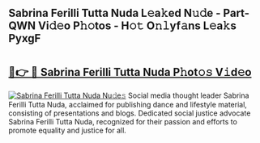 ## Sabrina Ferilli Tutta Nuda L𝚎a𝚔ed N𝚞𝚍e - Part-QWN Vi𝚍𝚎o P𝚑𝚘tos - H𝚘𝚝 O𝚗𝚕yf𝚊ns L𝚎a𝚔s PyxgF

# <h2><a href="http://kfcbqtv.oniu.top/?m=Sabrina+Ferilli+Tutta+Nuda">🔗👉 🔴 Sabrina Ferilli Tutta Nuda P𝚑ot𝚘𝚜 V𝚒d𝚎o</a></h2>

[![Sabrina Ferilli Tutta Nuda Nu𝚍e𝚜](https://i.imgur.com/0qMVB7G.gif)](http://kfcbqtv.oniu.top/?m=Sabrina+Ferilli+Tutta+Nuda)
Social media thought leader Sabrina Ferilli Tutta Nuda, acclaimed for publishing dance and lifestyle material, consisting of presentations and blogs. Dedicated social justice advocate Sabrina Ferilli Tutta Nuda, recognized for their passion and efforts to promote equality and justice for all.  
